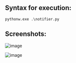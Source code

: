 ## Syntax for execution:
```
pythonw.exe .\notifier.py
```

## Screenshots:

![image](https://github.com/sujanrupu/learn-python/assets/103595490/73361929-fe9c-4d90-afcc-752ada547d44)


![image](https://github.com/sujanrupu/learn-python/assets/103595490/e4030506-9a3f-4abe-94e4-c34d5c96cfeb)
